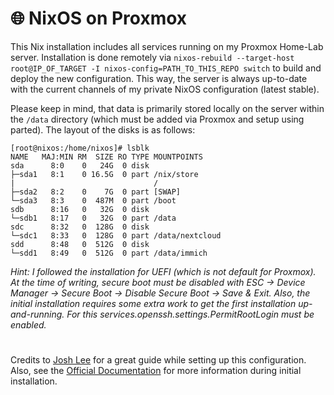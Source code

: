 # 🌐 NixOS on Proxmox

This Nix installation includes all services running on my Proxmox Home-Lab server.
Installation is done remotely via `nixos-rebuild --target-host root@IP_OF_TARGET -I nixos-config=PATH_TO_THIS_REPO switch` to build and deploy the new configuration.
This way, the server is always up-to-date with the current channels of my private NixOS configuration (latest stable).

Please keep in mind, that data is primarily stored locally on the server within the `/data` directory (which must be added via Proxmox and setup using parted).
The layout of the disks is as follows:

```console
[root@nixos:/home/nixos]# lsblk
NAME   MAJ:MIN RM  SIZE RO TYPE MOUNTPOINTS
sda      8:0    0   24G  0 disk
├─sda1   8:1    0 16.5G  0 part /nix/store
|                               /
├─sda2   8:2    0    7G  0 part [SWAP]
└─sda3   8:3    0  487M  0 part /boot
sdb      8:16   0   32G  0 disk
└─sdb1   8:17   0   32G  0 part /data
sdc      8:32   0  128G  0 disk
└─sdc1   8:33   0  128G  0 part /data/nextcloud
sdd      8:48   0  512G  0 disk
└─sdd1   8:49   0  512G  0 part /data/immich
```
*Hint: I followed the installation for UEFI (which is not default for Proxmox). At the time of writing, secure boot must be disabled with ESC -> Device Manager -> Secure Boot -> Disable Secure Boot -> Save & Exit.*
*Also, the initial installation requires some extra work to get the first installation up-and-running. For this services.openssh.settings.PermitRootLogin must be enabled.*

#

Credits to [Josh Lee](https://www.joshuamlee.com/nixos-proxmox-vm-images/) for a great guide while setting up this configuration.
Also, see the [Official Documentation](https://nixos.org/manual/nixos/stable/index.html#sec-installation-manual) for more information during initial installation.
